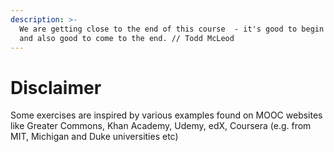 ```yaml
---
description: >-
  We are getting close to the end of this course  - it's good to begin something
  and also good to come to the end. // Todd McLeod
---
```


# Disclaimer

Some exercises are inspired by various examples found on MOOC websites like Greater Commons, Khan Academy, Udemy, edX, Coursera \(e.g. from MIT, Michigan and Duke universities etc\)

